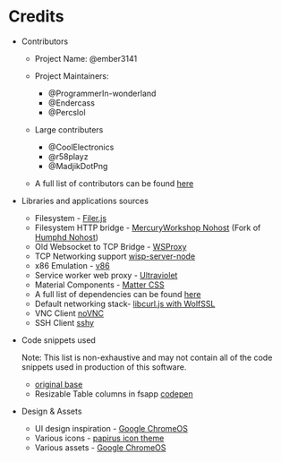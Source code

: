 # Credits

-   Contributors

    -   Project Name: @ember3141
    -   Project Maintainers:
        -   @ProgrammerIn-wonderland
        -   @Endercass
        -   @Percslol
    -   Large contributers

        -   @CoolElectronics
        -   @r58playz
        -   @MadjikDotPng

    -   A full list of contributors can be found [here](https://github.com/MercuryWorkshop/anuraOS/graphs/contributors)

-   Libraries and applications sources

    -   Filesystem - [Filer.js](https://filer.js.org/)
    -   Filesystem HTTP bridge - [MercuryWorkshop Nohost](https://github.com/MercuryWorkshop/nohost) (Fork of [Humphd Nohost](https://github.com/humphd/nohost))
    -   Old Websocket to TCP Bridge - [WSProxy](https://github.com/herenow/wsProxy)
    -   TCP Networking support [wisp-server-node](https://github.com/MercuryWorkshop/wisp-server-node)
    -   x86 Emulation - [v86](https://copy.sh/v86/)
    -   Service worker web proxy - [Ultraviolet](https://github.com/titaniumnetwork-dev/Ultraviolet)
    -   Material Components - [Matter CSS](https://github.com/finnhvman/matter)
    -   A full list of dependencies can be found [here](https://github.com/MercuryWorkshop/anuraOS/network/dependencies)
    -   Default networking stack- [libcurl.js with WolfSSL](https://github.com/ading2210/libcurl.js)
    -   VNC Client [noVNC](https://github.com/novnc/noVNC)
    -   SSH Client [sshy](https://github.com/stuicey/SSHy)

-   Code snippets used

    Note: This list is non-exhaustive and may not contain all of the code snippets used in production of this software.

    -   [original base](https://gist.github.com/chwkai/290488)
    -   Resizable Table columns in fsapp [codepen](https://codepen.io/adam-lynch/pen/GaqgXP)

-   Design & Assets

    -   UI design inspiration - [Google ChromeOS](https://www.google.com/chromebook/chrome-os/)
    -   Various icons - [papirus icon theme](https://github.com/PapirusDevelopmentTeam/papirus-icon-theme)
    -   Various assets - [Google ChromeOS](https://www.google.com/chromebook/chrome-os/)
